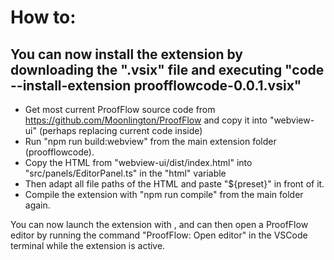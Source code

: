 # How to:
## You can now install the extension by downloading the ".vsix" file and executing "code --install-extension proofflowcode-0.0.1.vsix"


- Get most current ProofFlow source code from https://github.com/Moonlington/ProofFlow and copy it into "webview-ui" (perhaps replacing current code inside)
- Run "npm run build:webview" from the main extension folder (proofflowcode).
- Copy the HTML from "webview-ui/dist/index.html" into "src/panels/EditorPanel.ts" in the "html" variable
- Then adapt all file paths of the HTML and paste "${preset}" in front of it.
- Compile the extension with "npm run compile" from the main folder again.

You can now launch the extension with <F5>, and can then open a ProofFlow editor by running the command "ProofFlow: Open editor" in the VSCode terminal while the extension is active.

